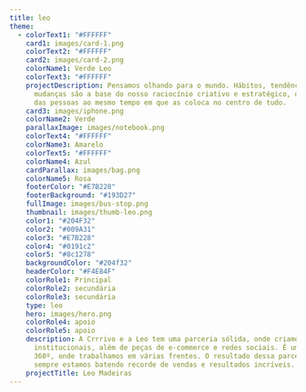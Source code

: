 ```yaml
---
title: leo
theme:
  - colorText1: "#FFFFFF"
    card1: images/card-1.png
    colorText2: "#FFFFFF"
    card2: images/card-2.png
    colorName1: Verde Leo
    colorText3: "#FFFFFF"
    projectDescription: Pensamos olhando para o mundo. Hábitos, tendências e
      mudanças são a base do nosso raciocínio criativo e estratégico, que parte
      das pessoas ao mesmo tempo em que as coloca no centro de tudo.
    card3: images/iphone.png
    colorName2: Verde
    parallaxImage: images/notebook.png
    colorText4: "#FFFFFF"
    colorName3: Amarelo
    colorText5: "#FFFFFF"
    colorName4: Azul
    cardParallax: images/bag.png
    colorName5: Rosa
    footerColor: "#E7B228"
    footerBackground: "#193D27"
    fullImage: images/bus-stop.png
    thumbnail: images/thumb-leo.png
    color1: "#204F32"
    color2: "#009A31"
    color3: "#E7B228"
    color4: "#0191c2"
    color5: "#8c1278"
    backgroundColor: "#204f32"
    headerColor: "#F4E84F"
    colorRole1: Principal
    colorRole2: secundária
    colorRole3: secundária
    type: leo
    hero: images/hero.png
    colorRole4: apoio
    colorRole5: apoio
    description: A Crrrivo e a Leo tem uma parceria sólida, onde criamos campanhas
      institucionais, além de peças de e-commerce e redes sociais. É um projeto
      360º, onde trabalhamos em várias frentes. O resultado dessa parceria é que
      sempre estamos batendo recorde de vendas e resultados incríveis.
    projectTitle: Leo Madeiras
---
```

